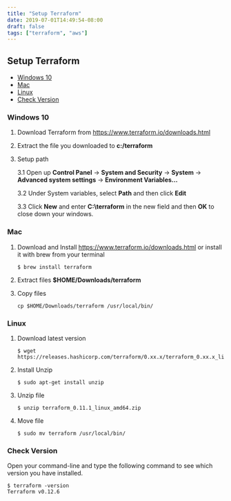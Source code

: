 ```yaml
---
title: "Setup Terraform"
date: 2019-07-01T14:49:54-08:00
draft: false
tags: ["terraform", "aws"]
---
```

## Setup Terraform 

- [Windows 10](#windows-10)
- [Mac](#windows-10)
- [Linux](#windows-10)
- [Check Version](#check-version)

### Windows 10
1. Download Terraform
from https://www.terraform.io/downloads.html
2. Extract the file you downloaded to **c:/terraform**
3. Setup path

    3.1 Open up **Control Panel** -> **System and Security** -> **System** -> **Advanced system settings** -> **Environment Variables...**

    3.2 Under System variables, select **Path** and then click **Edit**

    3.3 Click **New** and enter **C:\terraform** in the new field and then **OK** to close down your windows.

### Mac	
1. Download and Install
https://www.terraform.io/downloads.html or install it with brew from your terminal

    ```
    $ brew install terraform
    ```

2. Extract files **$HOME/Downloads/terraform**
3. Copy files
    ```
    cp $HOME/Downloads/terraform /usr/local/bin/
    ```

### Linux
1. Download latest version

    ```
    $ wget https://releases.hashicorp.com/terraform/0.xx.x/terraform_0.xx.x_linux_amd64.zip
    ```

2. Install Unzip

    ```
    $ sudo apt-get install unzip
    ```

3. Unzip file
    
    ```
    $ unzip terraform_0.11.1_linux_amd64.zip
    ```

4. Move file

    ```
    $ sudo mv terraform /usr/local/bin/
    ```

### Check Version 
Open your command-line and type the following command to see which version you have installed.
```
$ terraform -version
Terraform v0.12.6
```


